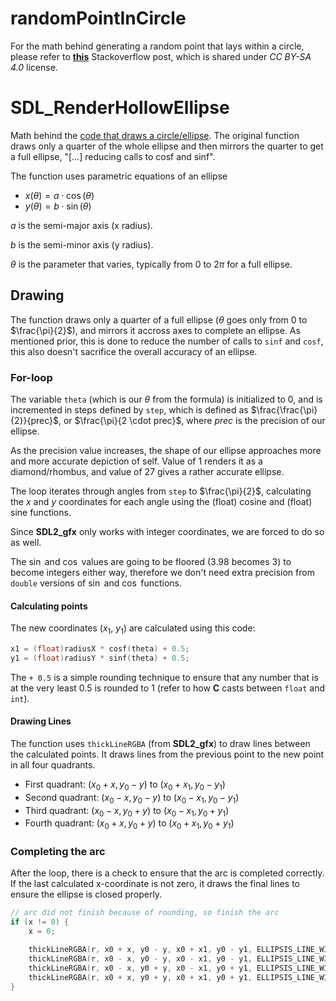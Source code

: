 # randomPointInCircle

For the math behind generating a random point that lays within a circle, please refer to [**this**](https://stackoverflow.com/a/50746409/25145880) Stackoverflow post, which is shared under *CC BY-SA 4.0* license.

# SDL_RenderHollowEllipse

Math behind the [code that draws a circle/ellipse](https://stackoverflow.com/a/47766167/25145880).
The original function draws only a quarter of the whole ellipse and then mirrors the quarter to get a full ellipse, "[...] reducing calls to cosf and sinf".

The function uses parametric equations of an ellipse
- $x(\theta) = a \cdot \cos(\theta)$
- $y(\theta) = b \cdot \sin(\theta)$

$a$ is the semi-major axis (x radius).

$b$ is the semi-minor axis (y radius).

$\theta$ is the parameter that varies, typically from $0$ to $2 \pi$ for a full ellipse.

## Drawing
The function draws only a quarter of a full ellipse ($\theta$ goes only from $0$ to $\frac{\pi}{2}$), and mirrors it accross axes to complete an ellipse. As mentioned prior, this is done to reduce the number of calls to `sinf` and `cosf`, this also doesn't sacrifice the overall accuracy of an ellipse.

### For-loop
The variable `theta` (which is our $\theta$ from the formula) is initialized to $0$, and is incremented in steps defined by `step`, which is defined as $\frac{\frac{\pi}{2}}{prec}$, or $\frac{\pi}{2 \cdot prec}$, where $prec$ is the precision of our ellipse.

As the precision value increases, the shape of our ellipse approaches more and more accurate depiction of self. Value of $1$ renders it as a diamond/rhombus, and value of $27$ gives a rather accurate ellipse.



The loop iterates through angles from `step` to $\frac{\pi}{2}$, calculating the $x$ and $y$ coordinates for each angle using the (float) cosine and (float) sine functions.

Since **SDL2_gfx** only works with integer coordinates, we are forced to do so as well.

The $\sin$ and $\cos$ values are going to be floored ($3.98$ becomes $3$) to become integers either way, therefore we don't need extra precision from `double` versions of $\sin$ and $\cos$ functions.

#### Calculating points
The new coordinates ($x_1$, $y_1$) are calculated using this code:
```c
x1 = (float)radiusX * cosf(theta) + 0.5;
y1 = (float)radiusY * sinf(theta) + 0.5;
```

The `+ 0.5` is a simple rounding technique to ensure that any number that is at the very least $0.5$ is rounded to $1$ (refer to how **C** casts between `float` and `int`).

#### Drawing Lines
The function uses `thickLineRGBA` (from **SDL2_gfx**) to draw lines between the calculated points. It draws lines from the previous point to the new point in all four quadrants.

- First  quadrant: $(x_0 + x, y_0 - y)$ to $(x_0 + x_1, y_0 − y_1)$
- Second quadrant: $(x_0 − x, y_0 − y)$ to $(x_0 − x_1, y_0 − y_1)$
- Third  quadrant: $(x_0 − x, y_0 + y)$ to $(x_0 − x_1, y_0 + y_1)$
- Fourth quadrant: $(x_0 + x, y_0 + y)$ to $(x_0 + x_1, y_0 + y_1)$

### Completing the arc
After the loop, there is a check to ensure that the arc is completed correctly. If the last calculated x-coordinate is not zero, it draws the final lines to ensure the ellipse is closed properly.

```c
// arc did not finish because of rounding, so finish the arc
if (x != 0) {
    x = 0;

    thickLineRGBA(r, x0 + x, y0 - y, x0 + x1, y0 - y1, ELLIPSIS_LINE_WIDTH, 0, 0, 0, 255);
    thickLineRGBA(r, x0 - x, y0 - y, x0 - x1, y0 - y1, ELLIPSIS_LINE_WIDTH, 0, 0, 0, 255);
    thickLineRGBA(r, x0 - x, y0 + y, x0 - x1, y0 + y1, ELLIPSIS_LINE_WIDTH, 0, 0, 0, 255);
    thickLineRGBA(r, x0 + x, y0 + y, x0 + x1, y0 + y1, ELLIPSIS_LINE_WIDTH, 0, 0, 0, 255);
}
```

